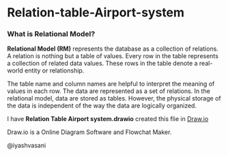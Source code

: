 # Relation-table-Airport-system

### What is Relational Model?

**Relational Model (RM)** represents the database as a collection of relations. 
A relation is nothing but a table of values. Every row in the table represents
a collection of related data values. These rows in the table denote a real-world 
entity or relationship.

The table name and column names are helpful to interpret the meaning of values in 
each row. The data are represented as a set of relations. In the relational model, 
data are stored as tables. However, the physical storage of the data is independent 
of the way the data are logically organized.

I have **Relation Table Airport system.drawio** created this flie in [Draw.io](https://app.diagrams.net/) 

Draw.io is a Online Diagram Software and Flowchat Maker.

@iyashvasani
